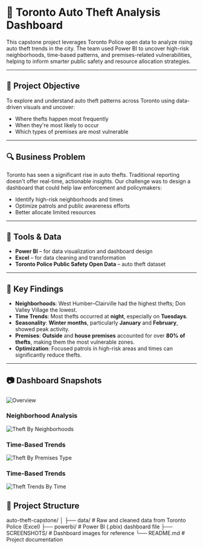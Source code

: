 # 🚨 Toronto Auto Theft Analysis Dashboard

This capstone project leverages Toronto Police open data to analyze rising auto theft trends in the city. The team used Power BI to uncover high-risk neighborhoods, time-based patterns, and premises-related vulnerabilities, helping to inform smarter public safety and resource allocation strategies.

---

## 🎯 Project Objective

To explore and understand auto theft patterns across Toronto using data-driven visuals and uncover:
- Where thefts happen most frequently
- When they're most likely to occur
- Which types of premises are most vulnerable

---

## 🔍 Business Problem

Toronto has seen a significant rise in auto thefts. Traditional reporting doesn't offer real-time, actionable insights. Our challenge was to design a dashboard that could help law enforcement and policymakers:
- Identify high-risk neighborhoods and times
- Optimize patrols and public awareness efforts
- Better allocate limited resources

---

## 🔧 Tools & Data

- **Power BI** – for data visualization and dashboard design  
- **Excel** – for data cleaning and transformation  
- **Toronto Police Public Safety Open Data** – auto theft dataset  

---

## 📌 Key Findings

- **Neighborhoods**: West Humber–Clairville had the highest thefts; Don Valley Village the lowest.
- **Time Trends**: Most thefts occurred at **night**, especially on **Tuesdays**.
- **Seasonality**: **Winter months**, particularly **January** and **February**, showed peak activity.
- **Premises**: **Outside** and **house premises** accounted for over **80% of thefts**, making them the most vulnerable zones.
- **Optimization**: Focused patrols in high-risk areas and times can significantly reduce thefts.

---

## 📷 Dashboard Snapshots

### 
![Overview](Snapshots/Dashboard_1)

### Neighborhood Analysis
![Theft By Neighborhoods](Snapshots/Dashboard_2)

### Time-Based Trends
![Theft By Premises Type](Snapshots/Dashboard_3)

### Time-Based Trends
![Theft Trends By Time](Snapshots/Dashboard_4)

## 📁 Project Structure

auto-theft-capstone/
│
├── data/ # Raw and cleaned data from Toronto Police (Excel)
├── powerbi/ # Power BI (.pbix) dashboard file
├── SCREENSHOTS/ # Dashboard images for reference
└── README.md # Project documentation
